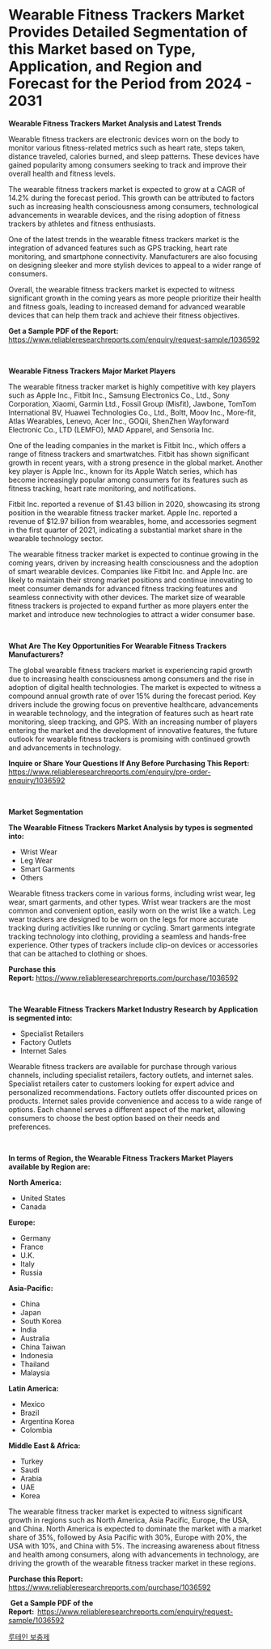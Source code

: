 <p><h1>Wearable Fitness Trackers Market Provides Detailed Segmentation of this Market based on Type, Application, and Region and Forecast for the Period from 2024 - 2031</h1></p><p><strong>Wearable Fitness Trackers Market Analysis and Latest Trends</strong></p>
<p><p>Wearable fitness trackers are electronic devices worn on the body to monitor various fitness-related metrics such as heart rate, steps taken, distance traveled, calories burned, and sleep patterns. These devices have gained popularity among consumers seeking to track and improve their overall health and fitness levels.</p><p>The wearable fitness trackers market is expected to grow at a CAGR of 14.2% during the forecast period. This growth can be attributed to factors such as increasing health consciousness among consumers, technological advancements in wearable devices, and the rising adoption of fitness trackers by athletes and fitness enthusiasts.</p><p>One of the latest trends in the wearable fitness trackers market is the integration of advanced features such as GPS tracking, heart rate monitoring, and smartphone connectivity. Manufacturers are also focusing on designing sleeker and more stylish devices to appeal to a wider range of consumers.</p><p>Overall, the wearable fitness trackers market is expected to witness significant growth in the coming years as more people prioritize their health and fitness goals, leading to increased demand for advanced wearable devices that can help them track and achieve their fitness objectives.</p></p>
<p><strong>Get a Sample PDF of the Report:&nbsp;</strong> <a href="https://www.reliableresearchreports.com/enquiry/request-sample/1036592">https://www.reliableresearchreports.com/enquiry/request-sample/1036592</a></p>
<p>&nbsp;</p>
<p><strong>Wearable Fitness Trackers Major Market Players</strong></p>
<p><p>The wearable fitness tracker market is highly competitive with key players such as Apple Inc., Fitbit Inc., Samsung Electronics Co., Ltd., Sony Corporation, Xiaomi, Garmin Ltd., Fossil Group (Misfit), Jawbone, TomTom International BV, Huawei Technologies Co., Ltd., Boltt, Moov Inc., More-fit, Atlas Wearables, Lenevo, Acer Inc., GOQii, ShenZhen Wayforward Electronic Co., LTD (LEMFO), MAD Apparel, and Sensoria Inc.</p><p>One of the leading companies in the market is Fitbit Inc., which offers a range of fitness trackers and smartwatches. Fitbit has shown significant growth in recent years, with a strong presence in the global market. Another key player is Apple Inc., known for its Apple Watch series, which has become increasingly popular among consumers for its features such as fitness tracking, heart rate monitoring, and notifications.</p><p>Fitbit Inc. reported a revenue of $1.43 billion in 2020, showcasing its strong position in the wearable fitness tracker market. Apple Inc. reported a revenue of $12.97 billion from wearables, home, and accessories segment in the first quarter of 2021, indicating a substantial market share in the wearable technology sector.</p><p>The wearable fitness tracker market is expected to continue growing in the coming years, driven by increasing health consciousness and the adoption of smart wearable devices. Companies like Fitbit Inc. and Apple Inc. are likely to maintain their strong market positions and continue innovating to meet consumer demands for advanced fitness tracking features and seamless connectivity with other devices. The market size of wearable fitness trackers is projected to expand further as more players enter the market and introduce new technologies to attract a wider consumer base.</p></p>
<p>&nbsp;</p>
<p><strong>What Are The Key Opportunities For Wearable Fitness Trackers Manufacturers?</strong></p>
<p><p>The global wearable fitness trackers market is experiencing rapid growth due to increasing health consciousness among consumers and the rise in adoption of digital health technologies. The market is expected to witness a compound annual growth rate of over 15% during the forecast period. Key drivers include the growing focus on preventive healthcare, advancements in wearable technology, and the integration of features such as heart rate monitoring, sleep tracking, and GPS. With an increasing number of players entering the market and the development of innovative features, the future outlook for wearable fitness trackers is promising with continued growth and advancements in technology.</p></p>
<p><strong>Inquire or Share Your Questions If Any Before Purchasing This Report:</strong> <a href="https://www.reliableresearchreports.com/enquiry/pre-order-enquiry/1036592">https://www.reliableresearchreports.com/enquiry/pre-order-enquiry/1036592</a></p>
<p>&nbsp;</p>
<p><strong>Market Segmentation</strong></p>
<p><strong>The Wearable Fitness Trackers Market Analysis by types is segmented into:</strong></p>
<p><ul><li>Wrist Wear</li><li>Leg Wear</li><li>Smart Garments</li><li>Others</li></ul></p>
<p><p>Wearable fitness trackers come in various forms, including wrist wear, leg wear, smart garments, and other types. Wrist wear trackers are the most common and convenient option, easily worn on the wrist like a watch. Leg wear trackers are designed to be worn on the legs for more accurate tracking during activities like running or cycling. Smart garments integrate tracking technology into clothing, providing a seamless and hands-free experience. Other types of trackers include clip-on devices or accessories that can be attached to clothing or shoes.</p></p>
<p><strong>Purchase this Report:&nbsp;</strong><a href="https://www.reliableresearchreports.com/purchase/1036592">https://www.reliableresearchreports.com/purchase/1036592</a></p>
<p>&nbsp;</p>
<p><strong>The Wearable Fitness Trackers Market Industry Research by Application is segmented into:</strong></p>
<p><ul><li>Specialist Retailers</li><li>Factory Outlets</li><li>Internet Sales</li></ul></p>
<p><p>Wearable fitness trackers are available for purchase through various channels, including specialist retailers, factory outlets, and internet sales. Specialist retailers cater to customers looking for expert advice and personalized recommendations. Factory outlets offer discounted prices on products. Internet sales provide convenience and access to a wide range of options. Each channel serves a different aspect of the market, allowing consumers to choose the best option based on their needs and preferences.</p></p>
<p>&nbsp;</p>
<p><strong>In terms of Region, the Wearable Fitness Trackers Market Players available by Region are:</strong></p>
<p>
    <p> <strong> North America: </strong>
        <ul>
            <li>United States</li>
            <li>Canada</li>
        </ul>
        </p> 
    <p> <strong> Europe: </strong>
        <ul>
            <li>Germany</li>
            <li>France</li>
            <li>U.K.</li>
            <li>Italy</li>
            <li>Russia</li>
        </ul>
        </p> 
    <p> <strong> Asia-Pacific: </strong>
        <ul>
            <li>China</li>
            <li>Japan</li>
            <li>South Korea</li>
            <li>India</li>
            <li>Australia</li>
            <li>China Taiwan</li>
            <li>Indonesia</li>
            <li>Thailand</li>
            <li>Malaysia</li>
        </ul>
        </p> 
    <p> <strong> Latin America: </strong>
        <ul>
            <li>Mexico</li>
            <li>Brazil</li>
            <li>Argentina Korea</li>
            <li>Colombia</li>
        </ul>
        </p> 
    <p> <strong> Middle East & Africa: </strong>
        <ul>
            <li>Turkey</li>
            <li>Saudi</li>
            <li>Arabia</li>
            <li>UAE</li>
            <li>Korea</li>
        </ul>
    </p>
    </p>
<p><p>The wearable fitness tracker market is expected to witness significant growth in regions such as North America, Asia Pacific, Europe, the USA, and China. North America is expected to dominate the market with a market share of 35%, followed by Asia Pacific with 30%, Europe with 20%, the USA with 10%, and China with 5%. The increasing awareness about fitness and health among consumers, along with advancements in technology, are driving the growth of the wearable fitness tracker market in these regions.</p></p>
<p><strong>Purchase this Report: </strong><a href="https://www.reliableresearchreports.com/purchase/1036592">https://www.reliableresearchreports.com/purchase/1036592</a></p>
<p>&nbsp;<strong>Get a Sample PDF of the Report:&nbsp;&nbsp;</strong><a href="https://www.reliableresearchreports.com/enquiry/request-sample/1036592">https://www.reliableresearchreports.com/enquiry/request-sample/1036592</a></p>
<p><strong></strong></p>
<p><p><a href="https://medium.com/@christianlarkinus/%EB%A3%A8%ED%85%8C%EC%9D%B8-%EB%B3%B4%EC%A1%B0%EC%A0%9C-%EC%8B%9C%EC%9E%A5-%EC%9C%A0%ED%98%95-%EC%9D%91%EC%9A%A9-%EB%B0%8F-%EC%A7%80%EB%A6%AC%EC%97%90-%EB%94%B0%EB%A5%B8-%EC%A2%85%ED%95%A9-%ED%8F%89%EA%B0%80-f02972d93d0e">루테인 보충제</a></p></p>